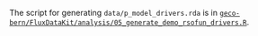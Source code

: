 The script for generating `data/p_model_drivers.rda` is in [`geco-bern/FluxDataKit/analysis/05_generate_demo_rsofun_drivers.R`](https://github.com/geco-bern/FluxDataKit/blob/main/analysis/05_generate_demo_rsofun_drivers.R).